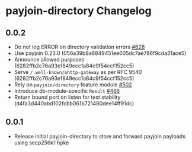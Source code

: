 # payjoin-directory Changelog

## 0.0.2

- Do not log ERROR on directory validation errors [#628](https://github.com/payjoin/rust-payjoin/pull/628)
- Use payjoin 0.23.0 (056a39b8a8849451ee605dc7ae786f9cda31ace5)
- Announce allowed purposes (6282ffb2c76a93e1849ecc1a84c9f54ccf152cc5)
- Serve `/.well-known/ohttp-gateway` as per RFC 9540 (6282ffb2c76a93e1849ecc1a84c9f54ccf152cc5)
- Rely on `payjoin/directory` feature module [#502](https://github.com/payjoin/rust-payjoin/pull/502)
- Introduce db-module-specific `Result` [#488](https://github.com/payjoin/rust-payjoin/pull/488)
- Return bound port on listen for test stability (d4fa3d440abd102fcbb061b721480dee14ff91dc)

## 0.0.1

- Release initial payjoin-directory to store and forward payjoin payloads using secp256k1 hpke
